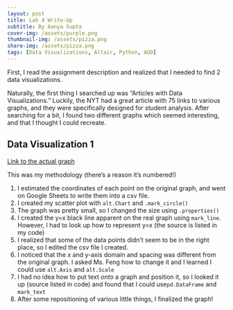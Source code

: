 ```yaml
---
layout: post
title: Lab 4 Write-Up
subtitle: By Aanya Gupta
cover-img: /assets/purple.png
thumbnail-img: /assets/pizza.png
share-img: /assets/pizza.png
tags: [Data Visualizations, Altair, Python, AOD]
---
```


First, I read the assignment description and realized that I needed to find 2 data visualizations. 

Naturally, the first thing I searched up was “Articles with Data Visualizations.” Luckily, the NYT had a great article with 75 links to various graphs, and they were specifically designed for student analysis. After searching for a bit, I found two different graphs which seemed interesting, and that I thought I could recreate. 

## Data Visualization 1

[Link to the actual graph](https://www.nytimes.com/2022/02/03/learning/whats-going-on-in-this-graph-feb-9-2022.html)

This was my methodology (there’s a reason it’s numbered!)

1. I estimated the coordinates of each point on the original graph, and went on Google Sheets to write them into a csv file. 
1. I created my scatter plot with `alt.Chart` and `.mark_circle()`
1. The graph was pretty small, so I changed the size using `.properties()`
1. I created the y=x black line apparent on the real graph using `mark_line`. However, I had to look up how to represent y=x (the source is listed in my code)
1. I realized that some of the data points didn’t seem to be in the right place, so I edited the csv file I created. 
1. I noticed that the x and y-axis domain and spacing was different from the original graph. I asked Ms. Feng how to change it and I learned I could use `alt.Axis` and `alt.Scale`
1. I had no idea how to put text *onto* a graph and position it, so I looked it up (source listed in code) and found that I could use`pd.DataFrame` and `mark_text`
1. After some repositioning of various little things, I finalized the graph!

<head>
  <script src="https://cdn.jsdelivr.net/npm/vega@[5]"></script>
  <script src="https://cdn.jsdelivr.net/npm/vega-lite@[5]"></script>
  <script src="https://cdn.jsdelivr.net/npm/vega-embed@[6]"></script>
</head>

<div id="vis"></div>

<script type="text/javascript">
  var spec = "https://raw.githubusercontent.com/AG-Aanya-Gupta/AG-Aanya-Gupta.github.io/refs/heads/master/Chart1.json";
  vegaEmbed('#vis', spec).then(function(result) {
  }).catch(console.error);
</script>
</html>

<head>
  <script src="https://cdn.jsdelivr.net/npm/vega@[5]"></script>
  <script src="https://cdn.jsdelivr.net/npm/vega-lite@[5]"></script>
  <script src="https://cdn.jsdelivr.net/npm/vega-embed@[6]"></script>
</head>

<div id="vis"></div>

<script type="text/javascript">
  var spec = "https://raw.githubusercontent.com/AG-Aanya-Gupta/AG-Aanya-Gupta.github.io/refs/heads/master/Chart2.json";
  vegaEmbed('#vis', spec).then(function(result) {

  }).catch(console.error);
</script>
